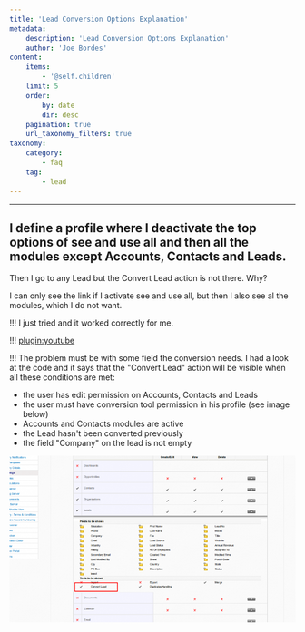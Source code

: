 ```yaml
---
title: 'Lead Conversion Options Explanation'
metadata:
    description: 'Lead Conversion Options Explanation'
    author: 'Joe Bordes'
content:
    items:
        - '@self.children'
    limit: 5
    order:
        by: date
        dir: desc
    pagination: true
    url_taxonomy_filters: true
taxonomy:
    category:
        - faq
    tag:
        - lead
---
```

---

<div class="notices blue">
<h2>I define a profile where I deactivate the top options of see and use
all and then all the modules except Accounts, Contacts and Leads.</h2>

Then I go to any Lead but the Convert Lead action is not there. Why?

I can only see the link if I activate see and use all, but then I also
see al the modules, which I do not want.</div>

!!! I just tried and it worked correctly for me.

!!! [plugin:youtube](https://youtu.be/wFnoEiOtNDU)


!!! The problem must be with some field the conversion needs. I had a look at the code and it says that the "Convert Lead" action will be visible when all these conditions are met:

-   the user has edit permission on Accounts, Contacts and Leads
-   the user must have conversion tool permission in his profile (see
    image below)
-   Accounts and Contacts modules are active
-   the Lead hasn't been converted previously
-   the field "Company" on the lead is not empty

![](convertleadtoolpermission.png?width=100%)